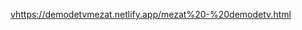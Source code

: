 [v](https://demodetvmezat.netlify.app/mezat%20-%20demodetv.html)https://demodetvmezat.netlify.app/mezat%20-%20demodetv.html
